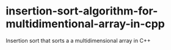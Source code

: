 # insertion-sort-algorithm-for-multidimentional-array-in-cpp
Insertion sort that sorts a a multidimensional array in C++
